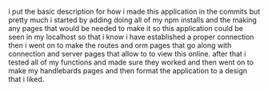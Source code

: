 i put the basic description for how i made this application in the commits but pretty much i started by adding doing all of my npm installs and the making any pages that would be needed to make it so this application could be seen in my localhost so that i know i have established a proper connection then i went on to make the routes and orm pages that go along with connection and server pages that allow to to view this online. after that i tested all of my functions and made sure they worked and then went on to make my handlebards pages and then format the application to a design that i liked.